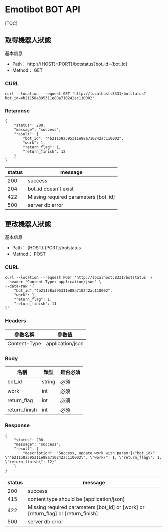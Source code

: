 Emotibot BOT API
===
[TOC]

取得機器人狀態 
---
基本信息
* Path： http://{HOST}:{PORT}/botstatus?bot_id={bot_id}
* Method： GET
### **CURL**
```gherkin=
curl --location --request GET 'http://localhost:8331/botstatus?bot_id=4b21158a395311e88a710242ac110002'
```
### **Response**
```gherkin=
{
    "status": 200,
    "message": "success",
    "result": {
        "bot_id": "4b21158a395311e88a710242ac110002",
        "work": 1,
        "return_flag": 1,
        "return_finish": 12
    }
}
```
| status | message |
| ----------- | -------- |
| 200| success |
| 204| bot_id doesn't exist |
| 422| Missing required parameters [bot_id] |
| 500| server db error |

更改機器人狀態
---
基本信息
* Path： {HOST}:{PORT}/botstatus
* Method： POST
### **CURL**
```gherkin=
curl --location --request POST 'http://localhost:8331/botstatus' \
--header 'Content-Type: application/json' \
--data-raw '{
    "bot_id":"4b21158a395311e88a710242ac110002",
    "work": 1,
    "return_flag": 1,
    "return_finish": 11
}'
```
### **Headers**

| 參數名稱 | 參數值 |
| ----------- | -------- |
| Content-Type| application/json |
### **Body**
|名稱	| 類型|是否必須|
| ----------- | -------- |-------- |
|bot_id|string|	必须|
|work|int|	必须|
|return_flag|int|	必须|	
|return_finish|int|	必须|	
### **Response**
```gherkin=
{
    "status": 200,
    "message": "success",
    "result": {
        "description": "Success, update work with param:{\"bot_id\": \"4b21158a395311e88a710242ac110002\", \"work\": 1, \"return_flag\": 1, \"return_finish\": 12}"
    }
}
```
| status | message |
| ----------- | -------- |
| 200| success |
| 415| content type should be [application/json] |
| 422| Missing required parameters [bot_id] or [work] or [return_flag] or [return_finish] |
| 500| server db error |
